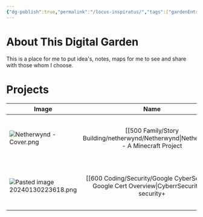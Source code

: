 ```yaml
---
{"dg-publish":true,"permalink":"/locus-inspiratus/","tags":["gardenEntry"]}
---
```


# About This Digital Garden
This is a place for me to put idea's, notes, maps for me to see and share with those whom I choose. 


# Projects
| Image                                |                 Name                 | Description |
| ------------------------------------ |:------------------------------------:| ----------- |
| ![Netherwynd - Cover.png](/img/user/104%20Attachments/Netherwynd%20-%20Cover.png)          | [[500 Family/Story Building/netherwynd/Netherwynd\|Netherwynd]] - A Minecraft Project | Backstory to a world in the Minecraft universe.<br><br>[[500 Family/Story Building/netherwynd/Netherwynd\|Click Here]]            |
| ![Pasted image 20240130223618.png](/img/user/104%20Attachments/Pasted%20image%2020240130223618.png) |            [[600 Coding/Security/Google CyberSec/00 -Google Cert Overview\|CyberrSecurity]] - security+            | Notes on cybersecurity going through the Google Cert program<br><br>[[600 Coding/Security/Google CyberSec/00 -Google Cert Overview\|Click Here]]            |


